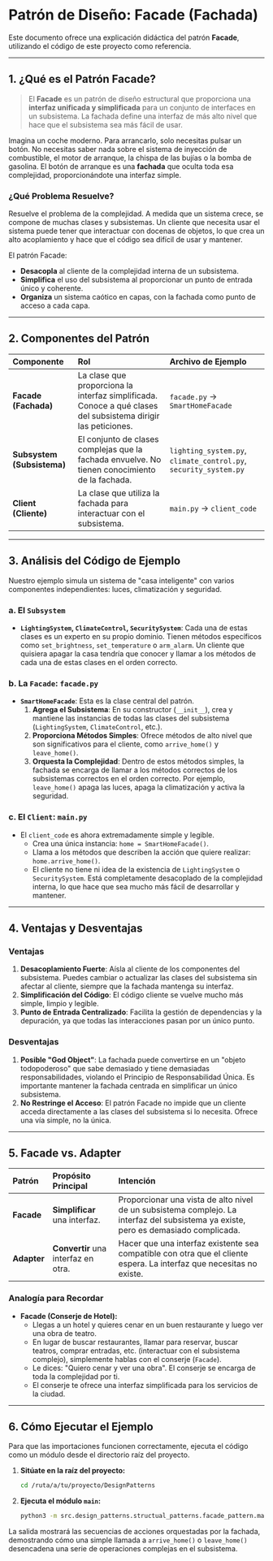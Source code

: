 # Patrón de Diseño: Facade (Fachada)

Este documento ofrece una explicación didáctica del patrón **Facade**, utilizando el código de este proyecto como referencia.

---

## 1. ¿Qué es el Patrón Facade?

> El **Facade** es un patrón de diseño estructural que proporciona una **interfaz unificada y simplificada** para un conjunto de interfaces en un subsistema. La fachada define una interfaz de más alto nivel que hace que el subsistema sea más fácil de usar.

Imagina un coche moderno. Para arrancarlo, solo necesitas pulsar un botón. No necesitas saber nada sobre el sistema de inyección de combustible, el motor de arranque, la chispa de las bujías o la bomba de gasolina. El botón de arranque es una **fachada** que oculta toda esa complejidad, proporcionándote una interfaz simple.

### ¿Qué Problema Resuelve?

Resuelve el problema de la complejidad. A medida que un sistema crece, se compone de muchas clases y subsistemas. Un cliente que necesita usar el sistema puede tener que interactuar con docenas de objetos, lo que crea un alto acoplamiento y hace que el código sea difícil de usar y mantener.

El patrón Facade:
- **Desacopla** al cliente de la complejidad interna de un subsistema.
- **Simplifica** el uso del subsistema al proporcionar un punto de entrada único y coherente.
- **Organiza** un sistema caótico en capas, con la fachada como punto de acceso a cada capa.

---

## 2. Componentes del Patrón

| Componente | Rol | Archivo de Ejemplo |
| :--- | :--- | :--- |
| **Facade (Fachada)** | La clase que proporciona la interfaz simplificada. Conoce a qué clases del subsistema dirigir las peticiones. | `facade.py` -> `SmartHomeFacade` |
| **Subsystem (Subsistema)** | El conjunto de clases complejas que la fachada envuelve. No tienen conocimiento de la fachada. | `lighting_system.py`, `climate_control.py`, `security_system.py` |
| **Client (Cliente)** | La clase que utiliza la fachada para interactuar con el subsistema. | `main.py` -> `client_code` |

---

## 3. Análisis del Código de Ejemplo

Nuestro ejemplo simula un sistema de "casa inteligente" con varios componentes independientes: luces, climatización y seguridad.

### a. El `Subsystem`

- **`LightingSystem`, `ClimateControl`, `SecuritySystem`**: Cada una de estas clases es un experto en su propio dominio. Tienen métodos específicos como `set_brightness`, `set_temperature` o `arm_alarm`. Un cliente que quisiera apagar la casa tendría que conocer y llamar a los métodos de cada una de estas clases en el orden correcto.

### b. La `Facade`: `facade.py`

- **`SmartHomeFacade`**: Esta es la clase central del patrón.
    1.  **Agrega el Subsistema**: En su constructor (`__init__`), crea y mantiene las instancias de todas las clases del subsistema (`LightingSystem`, `ClimateControl`, etc.).
    2.  **Proporciona Métodos Simples**: Ofrece métodos de alto nivel que son significativos para el cliente, como `arrive_home()` y `leave_home()`.
    3.  **Orquesta la Complejidad**: Dentro de estos métodos simples, la fachada se encarga de llamar a los métodos correctos de los subsistemas correctos en el orden correcto. Por ejemplo, `leave_home()` apaga las luces, apaga la climatización y activa la seguridad.

### c. El `Client`: `main.py`

- El `client_code` es ahora extremadamente simple y legible.
    - Crea una única instancia: `home = SmartHomeFacade()`.
    - Llama a los métodos que describen la acción que quiere realizar: `home.arrive_home()`.
    - El cliente no tiene ni idea de la existencia de `LightingSystem` o `SecuritySystem`. Está completamente desacoplado de la complejidad interna, lo que hace que sea mucho más fácil de desarrollar y mantener.

---

## 4. Ventajas y Desventajas

### Ventajas

1.  **Desacoplamiento Fuerte**: Aísla al cliente de los componentes del subsistema. Puedes cambiar o actualizar las clases del subsistema sin afectar al cliente, siempre que la fachada mantenga su interfaz.
2.  **Simplificación del Código**: El código cliente se vuelve mucho más simple, limpio y legible.
3.  **Punto de Entrada Centralizado**: Facilita la gestión de dependencias y la depuración, ya que todas las interacciones pasan por un único punto.

### Desventajas

1.  **Posible "God Object"**: La fachada puede convertirse en un "objeto todopoderoso" que sabe demasiado y tiene demasiadas responsabilidades, violando el Principio de Responsabilidad Única. Es importante mantener la fachada centrada en simplificar un único subsistema.
2.  **No Restringe el Acceso**: El patrón Facade no impide que un cliente acceda directamente a las clases del subsistema si lo necesita. Ofrece una vía simple, no la única.

---

## 5. Facade vs. Adapter

| Patrón | Propósito Principal | Intención |
| :--- | :--- | :--- |
| **Facade** | **Simplificar** una interfaz. | Proporcionar una vista de alto nivel de un subsistema complejo. La interfaz del subsistema ya existe, pero es demasiado complicada. |
| **Adapter** | **Convertir** una interfaz en otra. | Hacer que una interfaz existente sea compatible con otra que el cliente espera. La interfaz que necesitas no existe. |

### Analogía para Recordar

- **Facade (Conserje de Hotel):**
  - Llegas a un hotel y quieres cenar en un buen restaurante y luego ver una obra de teatro.
  - En lugar de buscar restaurantes, llamar para reservar, buscar teatros, comprar entradas, etc. (interactuar con el subsistema complejo), simplemente hablas con el conserje (`Facade`).
  - Le dices: "Quiero cenar y ver una obra". El conserje se encarga de toda la complejidad por ti.
  - El conserje te ofrece una interfaz simplificada para los servicios de la ciudad.

---

## 6. Cómo Ejecutar el Ejemplo

Para que las importaciones funcionen correctamente, ejecuta el código como un módulo desde el directorio raíz del proyecto.

1.  **Sitúate en la raíz del proyecto:**
    ```bash
    cd /ruta/a/tu/proyecto/DesignPatterns
    ```

2.  **Ejecuta el módulo `main`:**
    ```bash
    python3 -m src.design_patterns.structual_patterns.facade_pattern.main
    ```

La salida mostrará las secuencias de acciones orquestadas por la fachada, demostrando cómo una simple llamada a `arrive_home()` o `leave_home()` desencadena una serie de operaciones complejas en el subsistema.
